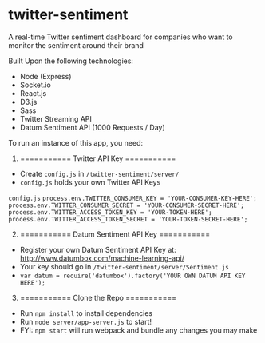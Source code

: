 # twitter-sentiment
A real-time Twitter sentiment dashboard for companies who want to monitor the sentiment around their brand

Built Upon the following technologies:
- Node (Express)
- Socket.io
- React.js
- D3.js
- Sass
- Twitter Streaming API
- Datum Sentiment API (1000 Requests / Day)

To run an instance of this app, you need:
1. =========== Twitter API Key ===========
- Create `config.js` in `/twitter-sentiment/server/`
- `config.js` holds your own Twitter API Keys

`config.js`
`process.env.TWITTER_CONSUMER_KEY = 'YOUR-CONSUMER-KEY-HERE';`
`process.env.TWITTER_CONSUMER_SECRET = 'YOUR-CONSUMER-SECRET-HERE';`
`process.env.TWITTER_ACCESS_TOKEN_KEY = 'YOUR-TOKEN-HERE';`
`process.env.TWITTER_ACCESS_TOKEN_SECRET = 'YOUR-TOKEN-SECRET-HERE';`

2. =========== Datum Sentiment API Key ===========
- Register your own Datum Sentiment API Key at: http://www.datumbox.com/machine-learning-api/
- Your key should go in `/twitter-sentiment/server/Sentiment.js`
- `var datum = require('datumbox').factory('YOUR OWN DATUM API KEY HERE');`

3. =========== Clone the Repo ===========
- Run `npm install` to install dependencies
- Run `node server/app-server.js` to start!
- FYI: `npm start` will run webpack and bundle any changes you may make
